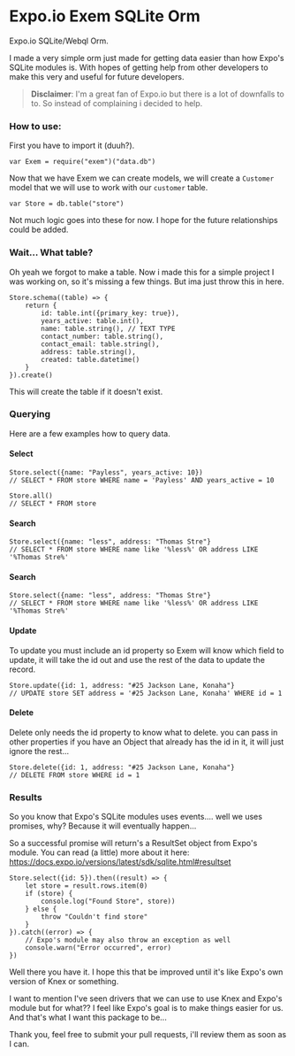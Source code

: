 Expo.io Exem SQLite Orm
===================

Expo.io SQLite/Webql Orm.

I made a very simple orm just made for getting data easier than how Expo's SQLite modules is. With hopes of getting help from other developers to make this very and useful for future developers.

> **Disclaimer**: I'm a great fan of Expo.io but there is a lot of downfalls to to. So instead of complaining i decided to help. 

### How to use:

First you have to import it (duuh?).
```
var Exem = require("exem")("data.db")
```

Now that we have Exem we can create models,  we will create a `Customer` model that we will use to work with our `customer` table.
```
var Store = db.table("store")
```
Not much logic goes into these for now. I hope for the future relationships could be added.

### Wait... What table?
Oh yeah we forgot to make a table. Now i made this for a simple project I was working on, so it's missing a few things. But ima just throw this in here.

```
Store.schema((table) => {
    return {
        id: table.int({primary_key: true}),
        years_active: table.int(),
        name: table.string(), // TEXT TYPE
        contact_number: table.string(),
        contact_email: table.string(),
        address: table.string(),
        created: table.datetime()
    }
}).create()
```

This will create the table if it doesn't exist.

### Querying

Here are a few examples how to query data.

#### Select
```
Store.select({name: "Payless", years_active: 10})
// SELECT * FROM store WHERE name = 'Payless' AND years_active = 10
```
```
Store.all()
// SELECT * FROM store
```

#### Search
```
Store.select({name: "less", address: "Thomas Stre"}
// SELECT * FROM store WHERE name like '%less%' OR address LIKE '%Thomas Stre%'
```

#### Search
```
Store.select({name: "less", address: "Thomas Stre"}
// SELECT * FROM store WHERE name like '%less%' OR address LIKE '%Thomas Stre%'
```

#### Update
To update you must include an id property so Exem will know which field to update, it will take the id out and use the rest of the data to update the record.
```
Store.update({id: 1, address: "#25 Jackson Lane, Konaha"}
// UPDATE store SET address = '#25 Jackson Lane, Konaha' WHERE id = 1
```

#### Delete
Delete only needs the id property to know what to delete. you can pass in other properties if you have an Object that already has the id in it, it will just ignore the rest...
```
Store.delete({id: 1, address: "#25 Jackson Lane, Konaha"}
// DELETE FROM store WHERE id = 1
```

### Results

So you know that Expo's SQLite modules uses events.... well we uses promises, why? Because it will eventually happen...

So a successful promise will return's a ResultSet object from Expo's module. You can read (a little) more about it here: https://docs.expo.io/versions/latest/sdk/sqlite.html#resultset

```
Store.select({id: 5}).then((result) => {
	let store = result.rows.item(0)
	if (store) {
		console.log("Found Store", store))
	} else {
		throw "Couldn't find store"
	}		
}).catch((error) => {
	// Expo's module may also throw an exception as well
	console.warn("Error occurred", error) 
})
```

Well there you have it. I hope this that be improved until it's like Expo's own version of Knex or something.

I want to mention I've seen drivers that we can use to use Knex and Expo's module but for what?? I feel like Expo's goal is to make things easier for us. And that's what I want this package to be...

Thank you, feel free to submit your pull requests, i'll review them as soon as I can.
